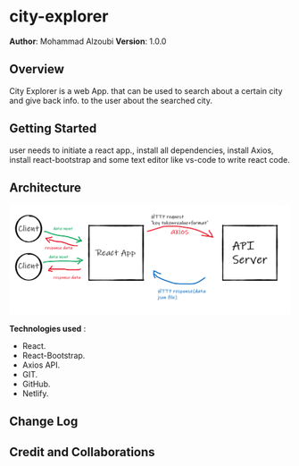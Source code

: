 # city-explorer

**Author**: Mohammad Alzoubi
**Version**: 1.0.0

## Overview
<!-- Provide a high level overview of what this application is and why you are building it, beyond the fact that it's an assignment for this class. (i.e. What's your problem domain?) -->
City Explorer is a web App. that can be used to search about a certain city and give back info. to the user about the searched city.

## Getting Started
<!-- What are the steps that a user must take in order to build this app on their own machine and get it running? -->
user needs to initiate a react app.,  install all dependencies, install Axios, install react-bootstrap and some text editor like vs-code to write react code.

## Architecture
<!-- Provide a detailed description of the application design. What technologies (languages, libraries, etc) you're using, and any other relevant design information. -->
![design](./src/Component/assets/api.png)

**Technologies used** :

- React.
- React-Bootstrap.
- Axios API.
- GIT.
- GitHub.
- Netlify.

## Change Log

<!-- Use this area to document the iterative changes made to your application as each feature is successfully implemented. Use time stamps. Here's an example:

01-01-2001 4:59pm - Application now has a fully-functional express server, with a GET route for the location resource. -->

## Credit and Collaborations
<!-- Give credit (and a link) to other people or resources that helped you build this application. -->